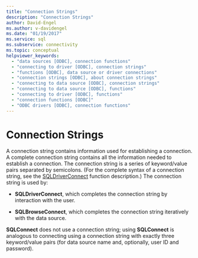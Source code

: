 ```yaml
---
title: "Connection Strings"
description: "Connection Strings"
author: David-Engel
ms.author: v-davidengel
ms.date: "01/19/2017"
ms.service: sql
ms.subservice: connectivity
ms.topic: conceptual
helpviewer_keywords:
  - "data sources [ODBC], connection functions"
  - "connecting to driver [ODBC], connection strings"
  - "functions [ODBC], data source or driver connections"
  - "connection strings [ODBC], about connection strings"
  - "connecting to data source [ODBC], connection strings"
  - "connecting to data source [ODBC], functions"
  - "connecting to driver [ODBC], functions"
  - "connection functions [ODBC]"
  - "ODBC drivers [ODBC], connection functions"
---
```

# Connection Strings
A connection string contains information used for establishing a connection. A complete connection string contains all the information needed to establish a connection. The connection string is a series of keyword/value pairs separated by semicolons. (For the complete syntax of a connection string, see the [SQLDriverConnect](../../../odbc/reference/syntax/sqldriverconnect-function.md) function description.) The connection string is used by:  
  
-   **SQLDriverConnect**, which completes the connection string by interaction with the user.  
  
-   **SQLBrowseConnect**, which completes the connection string iteratively with the data source.  
  
 **SQLConnect** does not use a connection string; using **SQLConnect** is analogous to connecting using a connection string with exactly three keyword/value pairs (for data source name and, optionally, user ID and password).
